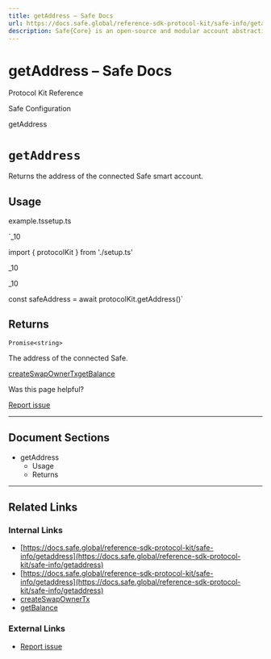 ```yaml
---
title: getAddress – Safe Docs
url: https://docs.safe.global/reference-sdk-protocol-kit/safe-info/getaddress
description: Safe{Core} is an open-source and modular account abstraction stack. Learn about its features and how to use it.
---
```


# getAddress – Safe Docs

Protocol Kit Reference

Safe Configuration

getAddress

# `getAddress`

Returns the address of the connected Safe smart account.

## Usage



example.tssetup.ts

`_10

import { protocolKit } from './setup.ts'

_10

_10

const safeAddress = await protocolKit.getAddress()`

## Returns

`Promise<string>`

The address of the connected Safe.

[createSwapOwnerTx](/reference-sdk-protocol-kit/safe-info/createswapownertx "createSwapOwnerTx")[getBalance](/reference-sdk-protocol-kit/safe-info/getbalance "getBalance")

Was this page helpful?

[Report issue](https://github.com/safe-global/safe-docs/issues/new?assignees=&labels=nextra-feedback&projects=&template=nextra-feedback.yml&title=%5BFeedback%5D+)

---

## Document Sections

- getAddress
  - Usage
  - Returns

---

## Related Links

### Internal Links

- [https://docs.safe.global/reference-sdk-protocol-kit/safe-info/getaddress](https://docs.safe.global/reference-sdk-protocol-kit/safe-info/getaddress)
- [https://docs.safe.global/reference-sdk-protocol-kit/safe-info/getaddress](https://docs.safe.global/reference-sdk-protocol-kit/safe-info/getaddress)
- [createSwapOwnerTx](https://docs.safe.global/reference-sdk-protocol-kit/safe-info/createswapownertx)
- [getBalance](https://docs.safe.global/reference-sdk-protocol-kit/safe-info/getbalance)

### External Links

- [Report issue](https://github.com/safe-global/safe-docs/issues/new?assignees=&labels=nextra-feedback&projects=&template=nextra-feedback.yml&title=%5BFeedback%5D+)

